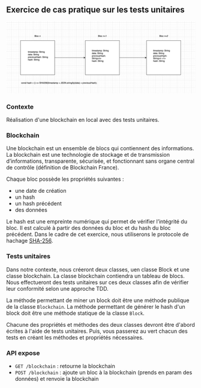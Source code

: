 ## Exercice de cas pratique sur les tests unitaires

![Blockchain](./blockchain.png)

### Contexte
Réalisation d'une blockchain en local avec des tests unitaires.

### Blockchain
Une blockchain est un ensemble de blocs qui contiennent des informations. La blockchain est une technologie de stockage et de transmission d’informations, transparente, sécurisée, et fonctionnant sans organe central de contrôle (définition de Blockchain France).

Chaque bloc possède les propriétés suivantes :
- une date de création
- un hash
- un hash précédent
- des données

Le hash est une empreinte numérique qui permet de vérifier l’intégrité du bloc. Il est calculé à partir des données du bloc et du hash du bloc précédent.
Dans le cadre de cet exercice, nous utiliserons le protocole de hachage [SHA-256](https://www.npmjs.com/package/crypto-js).

### Tests unitaires
Dans notre contexte, nous créeront deux classes, uen classe Block et une classe blockchain. La classe blockchain contiendra un tableau de blocs.
Nous effectueront des tests unitaires sur ces deux classes afin de vérifier leur conformité selon une approche TDD.

La méthode permettant de miner un block doit être une méthode publique de la classe `Blockchain`.
La méthode permettant de générer le hash d'un block doit être une méthode statique de la classe `Block`.

Chacune des propriétés et méthodes des deux classes devront être d'abord écrites à l'aide de tests unitaires. Puis, vous passerez au vert chacun des tests en créant les méthodes et propriétés nécessaires.

### API expose
- `GET /blockchain` : retourne la blockchain
- `POST /blockchain` : ajoute un bloc à la blockchain (prends en param des données) et renvoie la blockchain